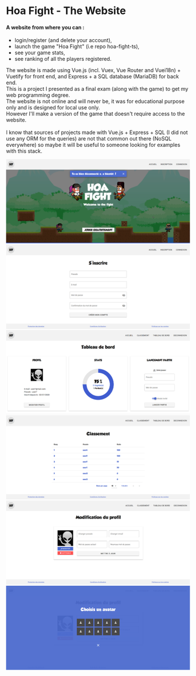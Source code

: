 # Hoa Fight - The Website

#### A website from where you can : 
- login/register (and delete your account), 
- launch the game "Hoa Fight" (i.e repo hoa-fight-ts), 
- see your game stats,
- see ranking of all the players registered.

The website is made using Vue.js (incl. Vuex, Vue Router and Vuei18n) + Vuetify for front end, and Express + a SQL database (MariaDB) for back end.<br>
This is a project I presented as a final exam (along with the game) to get my web programming degree.<br>
The website is not online and will never be, it was for educational purpose only and is designed for local use only.<br>
However I'll make a version of the game that doesn't require access to the website.<br>
<br>
I know that sources of projects made with Vue.js + Express + SQL (I did not use any ORM for the queries) are not that common out there (NoSQL everywhere) so maybe it will be useful to someone looking for examples with this stack.<br>

![Screenshot](screenshots/hoa-ws-1.png)<br>
![Screenshot](screenshots/hoa-ws-2.png)<br>
![Screenshot](screenshots/hoa-ws-3.png)<br>
![Screenshot](screenshots/hoa-ws-4.png)<br>
![Screenshot](screenshots/hoa-ws-5.png)<br>
![Screenshot](screenshots/hoa-ws-6.png)<br>
